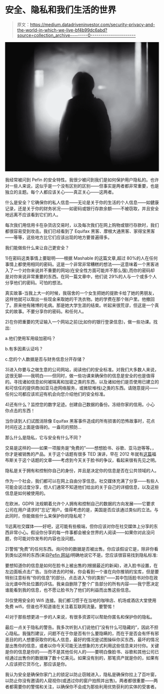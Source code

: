 # 安全、隐私和我们生活的世界

> 原文：<https://medium.datadriveninvestor.com/security-privacy-and-the-world-in-which-we-live-bf4b99dc6abd?source=collection_archive---------0----------------------->

![](img/7b6b3ac5102b0d110814059bcc268cdd.png)

我经常被问到 Pefin 的安全特性。我很少被问到我们是如何保护用户隐私的。也许对一些人来说，这似乎是一个没有区别的区别——但事实是两者都非常重要，也是独立的主题。每个人都应该关心——真正关心——这两者。

什么是安全？它确保你的私人信息——无论是关于你的生活的个人信息——如健康记录，还是关于你的财务状况——如密码或银行存款余额——不被窃取，并且安全地远离不应该看到它们的人。

每次我们用信用卡在杂货店交易时，以及每次我们在网上购物或银行存款时，我们都很容易受到攻击。我们已经看到了 Equifax 黑客、摩根大通黑客、家得宝黑客——等等，这些地方比它们应该出现的地方要普遍得多。

我们能做些什么来让自己更安全？

1)在密码这类事情上要聪明——根据 Mashable 的这篇文章,超过 80%的人在任何事情上都使用相同的密码。这是一个非常非常糟糕的想法——这意味着一个黑客进入了一个对你来说并不重要的网站(在安全性方面可能并不那么强),而你的密码却是对你来说非常重要的东西。在同一篇文章中，他们说 29%的人与一个或多个人分享他们的密码。可怕的想法。

真实故事-当我上大一的时候，我宿舍的一个女生把她的提款卡给了她的男朋友，这样他就可以取出一些现金来取她的干洗衣物。她的学费在那个账户里。他撤回了。原来他有赌博的毛病。那是她大学生涯的结束。听起来很荒谬，但这是一个真实的故事。不要分享你的密码。和任何人。

2)在你把重要的凭证输入一个网站之前(比如你的银行登录信息)，做一些功课。找出:

a.他们使用军用级加密吗？

b.有多因素认证吗？

c.您的个人数据是否与财务信息分开存储？

3)进入你要与之做生意的公司网站，阅读他们的安全标准。对我们大多数人来说，这很无聊——我明白——但同时，做一些功课来确保你的信息是安全的也是值得的。寻找诸如信息如何被隔离和加密之类的东西，以及诸如他们是否使用已建立的和可信任的提供商(如亚马逊网络服务，或微软堆栈)之类的东西。请随意提问——任何公司都应该欢迎有机会向您介绍他们的安全标准。

4)还有什么？监控您的数字足迹。创建自己数据的备份。冻结你家的信用。小心你点击的东西！

当你读到人们试图消除像 Equifax 黑客事件造成的所有损害的恐怖故事时，花点时间在这上面是值得的。一盎司的预防…

那么什么是隐私，它与安全有什么不同？

交易是这样的——如果一项服务是“免费的”——想想脸书、谷歌、亚马逊等等。，你才是被销售的产品。关于这个话题有很多 TED 演讲，早在 2012 年就有[这篇](https://www.forbes.com/sites/marketshare/2012/03/05/if-youre-not-paying-for-it-you-become-the-product/#4cf64da05d6e)福布斯关于这个话题的文章——考虑到今天关于脸书的争议，看起来很有先见之明。

隐私是关于拥有和控制你自己的身份，并且是决定你的信息是否在公共领域的人。

作为一个社会，我们都可以在网上自由分享信息。社交媒体充满了分享——有些人可能会说过度分享，但人们通常不知道他们给出的关于自己的详细信息，以及这些信息是如何被使用的。

在欧洲，GDPR 法规朝着允许个人拥有和控制自己的数据的方向发展——它要求公司在用户请求时“忘记”用户。值得考虑的是，美国是否应该通过类似的立法。与此同时，你能做些什么来保护你的隐私呢？

1)远离社交媒体——好吧，这可能有些极端，但你应该对你在社交媒体上分享的东西非常小心。假设你分享的每一件事都会被全世界的人阅读——如果你对此没问题，你可能对你发布的内容也没问题。

2)警惕“免费”的任何东西。询问你的数据是否被出售。你应该假设它是，除非你看到类似这样的东西(来自[Pefin 网站](https://www.pefin.com/security))明确地说它不是。您应该很容易找到隐私标准:

要想知道你的信息是如何在脸书上被出售的(根据最近的新闻)，进入脸书设置，在左边面板点击广告。当你进去的时候，你会看到一个谁在向你推销的宝库，但是要特别注意标有“你的信息”的部分。点击进入“你的类别”——其中包括脸书对你在政治光谱中所处位置的评估。我亲自删除了整个广告部分的所有内容——我宁愿决定谁能看到我的信息，也不愿让脸书为了他们的利益而出售这些信息。

3)仅使用安全的 Wifi 连接。我们都习惯于在当地的咖啡店、机场或酒店大堂使用免费 wifi，但谁也不知道谁在关注着互联网流量。要警惕！

4)对于那些想更进一步的人来说，有很多资源可以帮助你匿名和保护你的隐私。

最后一点关于隐私的警告。我多次听到人们说他们“没有什么可隐藏的”，因此不担心隐私。我强烈建议，问题不在于你是否有什么要隐瞒的，而在于是否会有怀有邪恶目的的人想要获取你的私人信息，最好的情况是试图操纵你买东西，最坏的情况是出售你的信息，或者以你今天可能无法想象的方式利用这些信息来对付你。关键是你的信息是你的——而不是其他任何人的——要明白像脸书、谷歌和其他公司已经通过出售你的数据赚了数十亿美元。如果没有别的，那笔资产就是你的，如果有人应该把它货币化，那应该是你。

我认为安全是确保你家门上的锁足以防止窃贼进入，隐私是确保你拉上了百叶窗，以防止你没有邀请的人窥视你(或透过你的窗户拍照并出售)。两者都很重要——两者都需要你的警惕和关注，以确保你不会成为那些利用优势获利的实体的受害者。